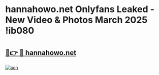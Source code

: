 # hannahowo.net Onlyfans Leaked - New Video & Photos March 2025 !ib080

# <h2><a href="https://khmqux.iuczelnia.edu.pl?title=hannahowo.net&ref=ib080">🔗👉 🔴 hannahowo.net</a></h2>

[![acn](https://github.com/user-attachments/assets/0f9c940e-d8b0-45ae-aac7-cd30a18b3e1c)](https://khmqux.iuczelnia.edu.pl?title=hannahowo.net&ref=ib080)

